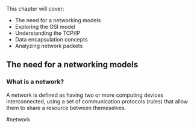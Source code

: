 

This chapter will cover:
- The need for a networking models
- Exploring the OSI model
- Understanding the TCP/IP 
- Data encapsulation concepts
- Analyzing network packets


## The need for a networking models



### What is a network?

A network is defined as having two or more computing devices interconnected, using a set of communication protocols (rules) that allow them to share a resource between themeselves.



#network 